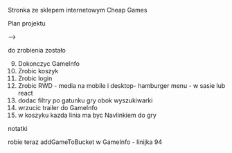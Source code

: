 Stronka ze sklepem internetowym Cheap Games

Plan projektu
<!-- 2. Stworzyc wyszukiwarkę na kazdej stronie która bedzie szukała gry na aktualnej stronce - pytanie nr 2. -->
<!-- 3. Stworzyc stronke z Detalami wybranej gry -->
<!-- 4. box z grą - klikając w img lub title ma nas przeniesc do karty z detalami gry -->
<!-- 5. Stworzyc ikonkę koszyka aby dodac grę -->
<!-- 6. Stworzyc koszyk - lista dodanych gier i cena za wszystko
7. mozliwosc wydrukowania zestawienia koszyka - jesli bedzie czas
8. Stworzyc okno logowania i mozliwosc rejestracji - jesli bedzie czas
9. Zrobic Wichlist i mozliwosc dodania polubionych serduszkiem gier- oczywiscie jak starczy czasu :) --> -->
<!-- 10. wstawic ikonki koszyk i login zamiast napisów




pytania do mentora

<!-- 1. Na NewGames czasem wywala error 500 -->
<!-- 1. Ta baza gier jest stara albo tylko taką udostepniaja. Mam ją zmienic zeby zaliczyc projekt? -->
<!-- 2. Jak przekazac propsa w Allgames z Gamelist do Browser??? -->
<!-- 3. czemu wyszukiwarka działa z opoznieniem. wiem ze chodzi o aktualny stan w state ale jak to naprawic? -->
<!-- 4. navlinki nakładac na divy czy na img w srodku tego diva? -->
<!-- 5. Czy przycisk Buy ma cos robic? Czy wystarczy info "kupiono"? -->
<!-- 6. Jak połączyc GameInfo z kliknietą grą zeby zaciagal np title wlasnie z tej gry? -->
<!-- 7. Czy robic grid layout dla mobile i desktop czy jeszcze na tableta i laptopa? -->


do zrobienia zostało


9. Dokonczyc GameInfo
10. Zrobic koszyk
11. Zrobic login
12. Zrobic RWD - media na mobile i desktop-  hamburger menu - w sasie lub react
11. dodac filtry po gatunku gry obok wyszukiwarki
12. wrzucic trailer do GameInfo
13. w koszyku kazda linia ma byc Navlinkiem do gry

notatki

robie teraz addGameToBucket w GameInfo - linijka 94